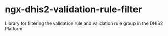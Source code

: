 # ngx-dhis2-validation-rule-filter
Library for filtering the validation rule and validation rule group in the DHIS2 Platform
